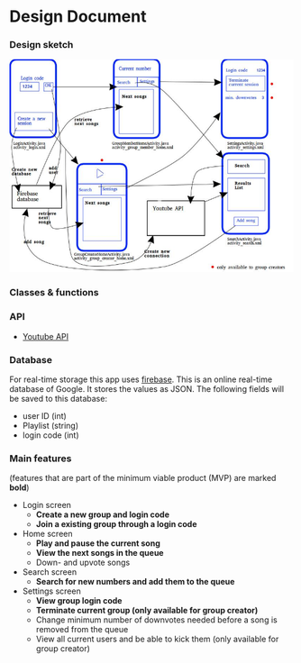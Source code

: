 # Design Document

### Design sketch
![design](/doc/DesignSketch.jpg)

### Classes & functions

### API
- [Youtube API](https://www.youtube.com/yt/dev/api-resources/)

### Database
For real-time storage this app uses [firebase](https://firebase.google.com/). This is an online real-time database of Google. It stores the values as JSON. The following fields will be saved to this database:
- user ID (int)
- Playlist (string)
- login code (int)

### Main features
(features that are part of the minimum viable product (MVP) are marked __bold__)
- Login screen
	- __Create a new group and login code__
	- __Join a existing group through a login code__
- Home screen
	- __Play and pause the current song__
	- __View the next songs in the queue__
	- Down- and upvote songs
- Search screen
	- __Search for new numbers and add them to the queue__
- Settings screen
	- __View group login code__
	- __Terminate current group (only available for group creator)__
	- Change minimum number of downvotes needed before a song is removed from the queue
	- View all current users and be able to kick them (only available for group creator)



